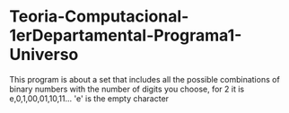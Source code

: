 # Teoria-Computacional-1erDepartamental-Programa1-Universo
This program is about a set that includes all the possible combinations of binary numbers with the number of digits you choose, for 2 it is  e,0,1,00,01,10,11... 'e' is the empty character
